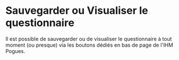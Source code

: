 # Sauvegarder ou Visualiser le questionnaire

Il est possible de sauvegarder ou de visualiser le questionnaire à tout moment (ou presque) via les boutons dédiés en bas de page de l'IHM Pogues.
